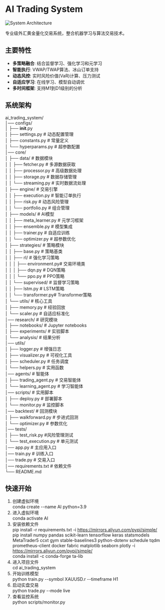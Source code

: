 # AI Trading System

![System Architecture](docs/architecture.png)

专业级外汇黄金量化交易系统，整合机器学习与算法交易技术。

## 主要特性

- **多策略融合**: 结合监督学习、强化学习和元学习
- **智能执行**: VWAP/TWAP算法、冰山订单支持
- **动态风控**: 实时风险价值(VaR)计算、压力测试
- **自适应学习**: 在线学习、模型自动调优
- **多时间框架**: 支持M1到D1级别的分析

## 系统架构  
ai_trading_system/  
│── configs/  
│   ├── __init__.py  
│   ├── settings.py           # 动态配置管理  
│   ├── constants.py          # 常量定义  
│   └── hyperparams.py        # 超参数配置  
│── core/  
│   ├── data/                 # 数据模块  
│   │   ├── fetcher.py        # 多源数据获取  
│   │   ├── processor.py      # 高级数据处理  
│   │   ├── storage.py        # 数据存储管理  
│   │   └── streaming.py      # 实时数据流处理  
│   ├── engine/               # 交易引擎  
│   │   ├── execution.py      # 智能订单执行  
│   │   ├── risk.py           # 动态风险管理  
│   │   └── portfolio.py      # 组合管理  
│   ├── models/               # AI模型  
│   │   ├── meta_learner.py   # 元学习框架  
│   │   ├── ensemble.py       # 模型集成  
│   │   ├── trainer.py        # 自适应训练  
│   │   └── optimizer.py      # 超参数优化  
│   ├── strategies/           # 策略模块  
│   │   ├── base.py           # 策略基类  
│   │   ├── rl/               # 强化学习策略  
│   │   │   ├── environment.py# 交易环境类  
│   │   │   ├── dqn.py        # DQN策略  
│   │   │   └── ppo.py        # PPO策略  
│   │   └── supervised/       # 监督学习策略  
│   │       ├── lstm.py       # LSTM策略  
│   │       └── transformer.py# Transformer策略  
│   └── utils/                # 核心工具  
│       ├── memory.py         # 经验回放  
│       └── scaler.py         # 自适应标准化  
│── research/                 # 研究模块  
│   ├── notebooks/            # Jupyter notebooks  
│   ├── experiments/          # 实验脚本  
│   └── analysis/             # 结果分析  
│── utils/  
│   ├── logger.py             # 增强日志  
│   ├── visualizer.py         # 可视化工具  
│   ├── scheduler.py          # 任务调度  
│   └── helpers.py            # 实用函数  
│── agents/                   # 智能体  
│   ├── trading_agent.py      # 交易智能体  
│   └── learning_agent.py     # 学习智能体  
│── scripts/                  # 实用脚本  
│   ├── deploy.py             # 部署脚本  
│   └── monitor.py            # 监控脚本  
│── backtest/                 # 回测模块  
│   ├── walkforward.py        # 步进式回测  
│   └── optimizer.py          # 参数优化  
│── tests/  
│   ├── test_risk.py          #风险管理测试  
│   └── test_execution.py     # 单元测试  
│── app.py                    # 主应用入口  
│── train.py                  # 训练入口  
│── trade.py                  # 交易入口  
│── requirements.txt          # 依赖文件  
└── README.md  

## 快速开始  
1. 创建虚拟环境  
conda create --name AI python=3.9  
2. 进入虚拟环境  
conda activate AI  
3. 安装依赖文件  
pip install -r requirements.txt -i https://mirrors.aliyun.com/pypi/simple/  
pip install numpy pandas scikit-learn tensorflow keras statsmodels MetaTrader5 ccxt gym stable-baselines3 python-dotenv schedule tqdm prometheus-client docker fabric matplotlib seaborn plotly -i https://mirrors.aliyun.com/pypi/simple/  
conda install -c conda-forge ta-lib  
4. 进入项目文件  
cd ai_trading_system  
5. 开始训练模型  
python train.py --symbol XAUUSD.r --timeframe H1  
6. 启动实盘交易  
python trade.py --mode live  
7. 查看监控系统  
python scripts/monitor.py  
